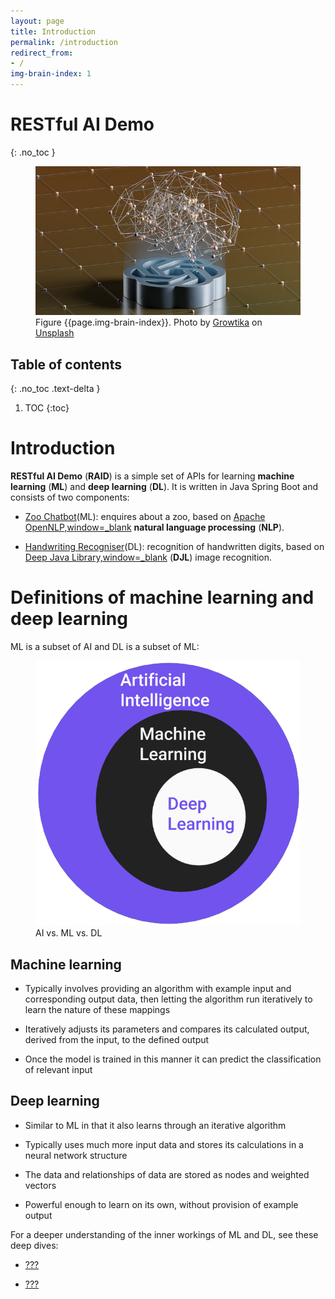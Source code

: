 ```yaml
---
layout: page
title: Introduction
permalink: /introduction
redirect_from:
- /
img-brain-index: 1
---
```


# RESTful AI Demo
{: .no_toc }

<figure>
<img src="/assets/images/brain.jpg" alt="Brain neural network" />
<figcaption>Figure {{page.img-brain-index}}. Photo by <a href="https://unsplash.com/@growtika" target="_blank">Growtika</a> 
on <a href="https://unsplash.com/photos/f0JGorLOkw0" target="_blank">Unsplash</a>
</figcaption>
</figure>

## Table of contents
{: .no_toc .text-delta }

1. TOC
{:toc}

# Introduction

**RESTful AI Demo** (**RAID**) is a simple set of APIs for learning
**machine learning** (**ML**) and **deep learning** (**DL**). It is
written in Java Spring Boot and consists of two components:

-   [Zoo Chatbot](#zoo-chatbot-component::zoo-chatbot-intro.adoc)(ML):
    enquires about a zoo, based on [Apache
    OpenNLP,window=\_blank](https://opennlp.apache.org) **natural
    language processing** (**NLP**).

-   [Handwriting
    Recogniser](#handwriting-recogniser-component::handwriting-recogniser-intro.adoc)(DL):
    recognition of handwritten digits, based on [Deep Java
    Library,window=\_blank](https://djl.ai) (**DJL**) image recognition.

# Definitions of machine learning and deep learning

ML is a subset of AI and DL is a subset of ML:

<figure>
<img src="/assets/images/ai-ml-dl-purple.png" alt="AI vs ML vs DL" />
<figcaption>AI vs. ML vs. DL</figcaption>
</figure>

## Machine learning

-   Typically involves providing an algorithm with example input and
    corresponding output data, then letting the algorithm run
    iteratively to learn the nature of these mappings

-   Iteratively adjusts its parameters and compares its calculated
    output, derived from the input, to the defined output

-   Once the model is trained in this manner it can predict the
    classification of relevant input

## Deep learning

-   Similar to ML in that it also learns through an iterative algorithm

-   Typically uses much more input data and stores its calculations in a
    neural network structure

-   The data and relationships of data are stored as nodes and weighted
    vectors

-   Powerful enough to learn on its own, without provision of example
    output

For a deeper understanding of the inner workings of ML and DL, see these
deep dives:

-   [???](#zoo-chatbot-component::zoo-chatbot-deep-dive.adoc)

-   [???](#handwriting-recogniser-component::handwriting-recogniser-deep-dive.adoc)
